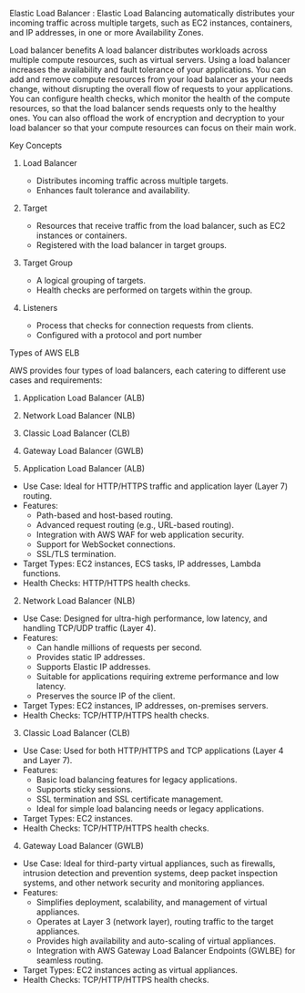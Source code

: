 Elastic Load Balancer :
Elastic Load Balancing automatically distributes your incoming traffic across multiple targets, such as EC2 instances, containers, and IP addresses,
in one or more Availability Zones.

Load balancer benefits
A load balancer distributes workloads across multiple compute resources, such as virtual servers. Using a load balancer increases the availability and fault tolerance of your applications.
You can add and remove compute resources from your load balancer as your needs change, without disrupting the overall flow of requests to your applications.
You can configure health checks, which monitor the health of the compute resources, so that the load balancer sends requests only to the healthy ones. You can also offload the work of encryption and decryption to your load balancer so that your compute resources can focus on their main work.

Key Concepts

1. Load Balancer
   - Distributes incoming traffic across multiple targets.
   - Enhances fault tolerance and availability.

2. Target
   - Resources that receive traffic from the load balancer, such as EC2 instances or containers.
   - Registered with the load balancer in target groups.

3. Target Group
   - A logical grouping of targets.
   - Health checks are performed on targets within the group.

4. Listeners
   - Process that checks for connection requests from clients.
   - Configured with a protocol and port number

Types of AWS ELB

AWS provides four types of load balancers, each catering to different use cases and requirements:

1. Application Load Balancer (ALB)
2. Network Load Balancer (NLB)
3. Classic Load Balancer (CLB)
4. Gateway Load Balancer (GWLB)

1. Application Load Balancer (ALB)

- Use Case: Ideal for HTTP/HTTPS traffic and application layer (Layer 7) routing.
- Features:
  - Path-based and host-based routing.
  - Advanced request routing (e.g., URL-based routing).
  - Integration with AWS WAF for web application security.
  - Support for WebSocket connections.
  - SSL/TLS termination.
- Target Types: EC2 instances, ECS tasks, IP addresses, Lambda functions.
- Health Checks: HTTP/HTTPS health checks.


 2. Network Load Balancer (NLB)

- Use Case: Designed for ultra-high performance, low latency, and handling TCP/UDP traffic (Layer 4).
- Features:
  - Can handle millions of requests per second.
  - Provides static IP addresses.
  - Supports Elastic IP addresses.
  - Suitable for applications requiring extreme performance and low latency.
  - Preserves the source IP of the client.
- Target Types: EC2 instances, IP addresses, on-premises servers.
- Health Checks: TCP/HTTP/HTTPS health checks.


3. Classic Load Balancer (CLB)

- Use Case: Used for both HTTP/HTTPS and TCP applications (Layer 4 and Layer 7).
- Features:
  - Basic load balancing features for legacy applications.
  - Supports sticky sessions.
  - SSL termination and SSL certificate management.
  - Ideal for simple load balancing needs or legacy applications.
- Target Types: EC2 instances.
- Health Checks: TCP/HTTP/HTTPS health checks.

4. Gateway Load Balancer (GWLB)

- Use Case: Ideal for third-party virtual appliances, such as firewalls, intrusion detection and prevention systems, deep packet inspection systems, and other network security and monitoring appliances.
- Features:
  - Simplifies deployment, scalability, and management of virtual appliances.
  - Operates at Layer 3 (network layer), routing traffic to the target appliances.
  - Provides high availability and auto-scaling of virtual appliances.
  - Integration with AWS Gateway Load Balancer Endpoints (GWLBE) for seamless routing.
- Target Types: EC2 instances acting as virtual appliances.
- Health Checks: TCP/HTTP/HTTPS health checks.



